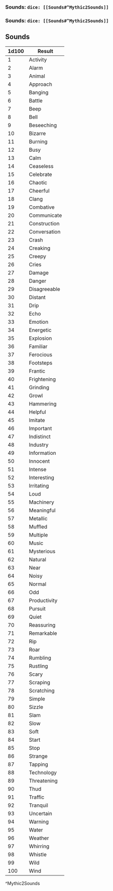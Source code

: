 ### Sounds: `dice: [[Sounds#^Mythic2Sounds]]`
### Sounds: `dice: [[Sounds#^Mythic2Sounds]]`

## 
## Sounds
| 1d100 | Result       |
| ----- | ------------ |
| 1     | Activity     |
| 2     | Alarm        |
| 3     | Animal       |
| 4     | Approach     |
| 5     | Banging      |
| 6     | Battle       |
| 7     | Beep         |
| 8     | Bell         |
| 9     | Beseeching   |
| 10    | Bizarre      |
| 11    | Burning      |
| 12    | Busy         |
| 13    | Calm         |
| 14    | Ceaseless    |
| 15    | Celebrate    |
| 16    | Chaotic      |
| 17    | Cheerful     |
| 18    | Clang        |
| 19    | Combative    |
| 20    | Communicate  |
| 21    | Construction |
| 22    | Conversation |
| 23    | Crash        |
| 24    | Creaking     |
| 25    | Creepy       |
| 26    | Cries        |
| 27    | Damage       |
| 28    | Danger       |
| 29    | Disagreeable |
| 30    | Distant      |
| 31    | Drip         |
| 32    | Echo         |
| 33    | Emotion      |
| 34    | Energetic    |
| 35    | Explosion    |
| 36    | Familiar     |
| 37    | Ferocious    |
| 38    | Footsteps    |
| 39    | Frantic      |
| 40    | Frightening  |
| 41    | Grinding     |
| 42    | Growl        |
| 43    | Hammering    |
| 44    | Helpful      |
| 45    | Imitate      |
| 46    | Important    |
| 47    | Indistinct   |
| 48    | Industry     |
| 49    | Information  |
| 50    | Innocent     |
| 51    | Intense      |
| 52    | Interesting  |
| 53    | Irritating   |
| 54    | Loud         |
| 55    | Machinery    |
| 56    | Meaningful   |
| 57    | Metallic     |
| 58    | Muffled      |
| 59    | Multiple     |
| 60    | Music        |
| 61    | Mysterious   |
| 62    | Natural      |
| 63    | Near         |
| 64    | Noisy        |
| 65    | Normal       |
| 66    | Odd          |
| 67    | Productivity |
| 68    | Pursuit      |
| 69    | Quiet        |
| 70    | Reassuring   |
| 71    | Remarkable   |
| 72    | Rip          |
| 73    | Roar         |
| 74    | Rumbling     |
| 75    | Rustling     |
| 76    | Scary        |
| 77    | Scraping     |
| 78    | Scratching   |
| 79    | Simple       |
| 80    | Sizzle       |
| 81    | Slam         |
| 82    | Slow         |
| 83    | Soft         |
| 84    | Start        |
| 85    | Stop         |
| 86    | Strange      |
| 87    | Tapping      |
| 88    | Technology   |
| 89    | Threatening  |
| 90    | Thud         |
| 91    | Traffic      |
| 92    | Tranquil     |
| 93    | Uncertain    |
| 94    | Warning      |
| 95    | Water        |
| 96    | Weather      |
| 97    | Whirring     |
| 98    | Whistle      |
| 99    | Wild         |
| 100   | Wind         |
^Mythic2Sounds